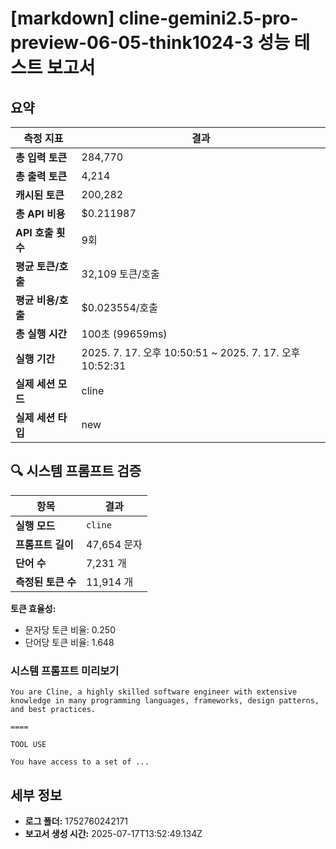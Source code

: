 # [markdown] cline-gemini2.5-pro-preview-06-05-think1024-3 성능 테스트 보고서

## 요약

| 측정 지표 | 결과 |
|---|---|
| **총 입력 토큰** | 284,770 |
| **총 출력 토큰** | 4,214 |
| **캐시된 토큰** | 200,282 |
| **총 API 비용** | $0.211987 |
| **API 호출 횟수** | 9회 |
| **평균 토큰/호출** | 32,109 토큰/호출 |
| **평균 비용/호출** | $0.023554/호출 |
| **총 실행 시간** | 100초 (99659ms) |
| **실행 기간** | 2025. 7. 17. 오후 10:50:51 ~ 2025. 7. 17. 오후 10:52:31 |
| **실제 세션 모드** | cline |
| **실제 세션 타입** | new |


## 🔍 시스템 프롬프트 검증

| 항목 | 결과 |
|---|---|
| **실행 모드** | `cline` |
| **프롬프트 길이** | 47,654 문자 |
| **단어 수** | 7,231 개 |
| **측정된 토큰 수** | 11,914 개 |

**토큰 효율성:**
- 문자당 토큰 비율: 0.250
- 단어당 토큰 비율: 1.648

### 시스템 프롬프트 미리보기
```
You are Cline, a highly skilled software engineer with extensive knowledge in many programming languages, frameworks, design patterns, and best practices.

====

TOOL USE

You have access to a set of ...
```




## 세부 정보

- **로그 폴더:** 1752760242171
- **보고서 생성 시간:** 2025-07-17T13:52:49.134Z
